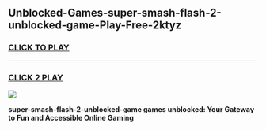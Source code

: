 
## Unblocked-Games-super-smash-flash-2-unblocked-game-Play-Free-2ktyz
<h3>
<a href="https://premium76.site?title=super-smash-flash-2-unblocked-game&ref=23A">CLICK TO PLAY</a></h3>
<hr>

<h3>
<a href="https://premium76.site?title=super-smash-flash-2-unblocked-game&ref=23A">CLICK 2 PLAY</a>
  
</h3>

<a href="https://premium76.site?title=super-smash-flash-2-unblocked-game&ref=23A"><img src="https://clearcache.store/games.png"></a>


**super-smash-flash-2-unblocked-game games unblocked: Your Gateway to Fun and Accessible Online Gaming**
